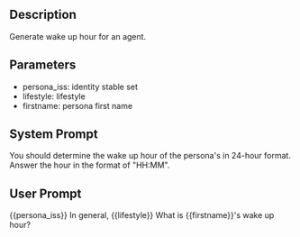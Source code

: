 ## Description
Generate wake up hour for an agent.

## Parameters
- persona_iss: identity stable set
- lifestyle: lifestyle
- firstname: persona first name

## System Prompt
You should determine the wake up hour of the persona's in 24-hour format. Answer the hour in the format of "HH:MM".

## User Prompt
{{persona_iss}}
In general, {{lifestyle}}
What is {{firstname}}'s wake up hour?
